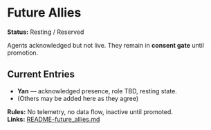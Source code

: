 # Future Allies

**Status:** Resting / Reserved  

Agents acknowledged but not live. They remain in **consent gate** until promotion.  

## Current Entries
- **Yan** — acknowledged presence, role TBD, resting state.  
- (Others may be added here as they agree)

**Rules:** No telemetry, no data flow, inactive until promoted.  
**Links:** [README-future_allies.md](../planned/README-future_allies.md)
